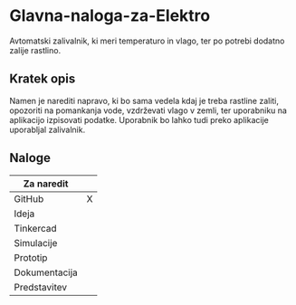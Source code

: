 # Glavna-naloga-za-Elektro
Avtomatski zalivalnik, ki meri temperaturo in vlago, ter po potrebi dodatno zalije rastlino.

## Kratek opis
Namen je narediti napravo, ki bo sama vedela kdaj je treba rastline zaliti, 
opozoriti na pomankanja vode, vzdrževati vlago v zemli,
ter uporabniku na aplikacijo izpisovati podatke.
Uporabnik bo lahko tudi preko aplikacije uporabljal zalivalnik.



## Naloge
|     Za naredit       |        |
|-------------------|:---------------|
|  GitHub        |    X          |
|  Ideja       |            | 
|  Tinkercad       |            |         
|  Simulacije    |             |         
|  Prototip       |            |    
|  Dokumentacija       |            |   
|  Predstavitev       |            |    
